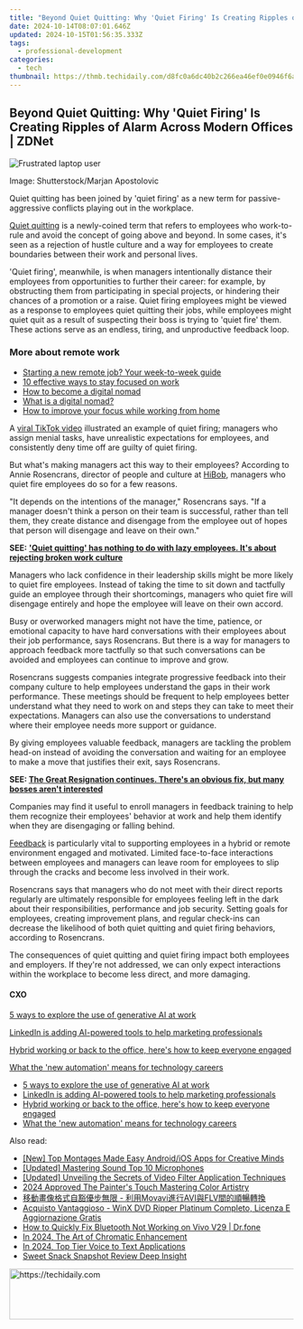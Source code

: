 ```yaml
---
title: "Beyond Quiet Quitting: Why 'Quiet Firing' Is Creating Ripples of Alarm Across Modern Offices | ZDNet"
date: 2024-10-14T08:07:01.646Z
updated: 2024-10-15T01:56:35.333Z
tags:
  - professional-development
categories:
  - tech
thumbnail: https://thmb.techidaily.com/d8fc0a6dc40b2c266ea46ef0e0946f6a6f2bfc24fdd8c197f755ef2d88428204.jpg
---
```


## Beyond Quiet Quitting: Why 'Quiet Firing' Is Creating Ripples of Alarm Across Modern Offices | ZDNet

![Frustrated laptop user](https://www.zdnet.com/a/img/resize/8941d6a25496741efedfb39ed056adaa8e0d5ea3/2022/01/11/d6054b2b-da4c-4a72-b7d9-18147cd212e2/shutterstock-1173443506.jpg?auto=webp&precrop=5315,2986,x0,y259&width=1280)

Image: Shutterstock/Marjan Apostolovic

Quiet quitting has been joined by 'quiet firing' as a new term for passive-aggressive conflicts playing out in the workplace.

[Quiet quitting](https://www.zdnet.com/education/professional-development/quiet-quitting-is-becoming-the-new-normal-and-managers-might-need-to-accept-it/) is a newly-coined term that refers to employees who work-to-rule and avoid the concept of going above and beyond. In some cases, it's seen as a rejection of hustle culture and a way for employees to create boundaries between their work and personal lives.

'Quiet firing', meanwhile, is when managers intentionally distance their employees from opportunities to further their career: for example, by obstructing them from participating in special projects, or hindering their chances of a promotion or a raise. Quiet firing employees might be viewed as a response to employees quiet quitting their jobs, while employees might quiet quit as a result of suspecting their boss is trying to 'quiet fire' them. These actions serve as an endless, tiring, and unproductive feedback loop. 

### More about remote work

* [Starting a new remote job? Your week-to-week guide](https://www.zdnet.com/article/starting-a-new-job-guide/)
* [10 effective ways to stay focused on work](https://www.zdnet.com/article/how-to-improve-your-focus-at-work/)
* [How to become a digital nomad](https://www.zdnet.com/article/how-to-become-a-digital-nomad/)
* [What is a digital nomad?](https://www.zdnet.com/article/digital-nomad-jobs/)
* [How to improve your focus while working from home](https://www.zdnet.com/article/improve-focus-while-you-work-from-home/)

A [viral TikTok video](https://www.tiktok.com/@saraisthreads/video/7141101525778042158?is%5Ffrom%5Fwebapp=v1&item%5Fid=7141101525778042158) illustrated an example of quiet firing; managers who assign menial tasks, have unrealistic expectations for employees, and consistently deny time off are guilty of quiet firing.

But what's making managers act this way to their employees? According to Annie Rosencrans, director of people and culture at [HiBob](https://www.hibob.com/), managers who quiet fire employees do so for a few reasons. 

"It depends on the intentions of the manager," Rosencrans says. "If a manager doesn't think a person on their team is successful, rather than tell them, they create distance and disengage from the employee out of hopes that person will disengage and leave on their own."

**SEE:** [**'Quiet quitting' has nothing to do with lazy employees. It's about rejecting broken work culture**](https://www.zdnet.com/education/professional-development/quiet-quitting-has-nothing-to-do-with-rejecting-work-its-about-saying-no-to-toxic-work-culture/)

Managers who lack confidence in their leadership skills might be more likely to quiet fire employees. Instead of taking the time to sit down and tactfully guide an employee through their shortcomings, managers who quiet fire will disengage entirely and hope the employee will leave on their own accord.

Busy or overworked managers might not have the time, patience, or emotional capacity to have hard conversations with their employees about their job performance, says Rosencrans. But there is a way for managers to approach feedback more tactfully so that such conversations can be avoided and employees can continue to improve and grow.

Rosencrans suggests companies integrate progressive feedback into their company culture to help employees understand the gaps in their work performance. These meetings should be frequent to help employees better understand what they need to work on and steps they can take to meet their expectations. Managers can also use the conversations to understand where their employee needs more support or guidance.

By giving employees valuable feedback, managers are tackling the problem head-on instead of avoiding the conversation and waiting for an employee to make a move that justifies their exit, says Rosencrans.

**SEE: [The Great Resignation continues. There's an obvious fix, but many bosses aren't interested](https://www.zdnet.com/education/professional-development/the-great-resignation-continues-theres-an-obvious-fix-but-many-bosses-arent-interested/)**

Companies may find it useful to enroll managers in feedback training to help them recognize their employees' behavior at work and help them identify when they are disengaging or falling behind.

[Feedback](https://hbr.org/2013/12/building-a-feedback-rich-culture) is particularly vital to supporting employees in a hybrid or remote environment engaged and motivated. Limited face-to-face interactions between employees and managers can leave room for employees to slip through the cracks and become less involved in their work.

Rosencrans says that managers who do not meet with their direct reports regularly are ultimately responsible for employees feeling left in the dark about their responsibilities, performance and job security. Setting goals for employees, creating improvement plans, and regular check-ins can decrease the likelihood of both quiet quitting and quiet firing behaviors, according to Rosencrans.

The consequences of quiet quitting and quiet firing impact both employees and employers. If they're not addressed, we can only expect interactions within the workplace to become less direct, and more damaging. 

#### CXO

[5 ways to explore the use of generative AI at work](https://www.zdnet.com/article/6-ways-business-leaders-are-exploring-generative-ai-at-work/ "5 ways to explore the use of generative AI at work")

[LinkedIn is adding AI-powered tools to help marketing professionals](https://www.zdnet.com/article/linkedin-is-adding-ai-powered-tools-to-help-marketing-professionals/ "LinkedIn is adding AI-powered tools to help marketing professionals")

[Hybrid working or back to the office, here's how to keep everyone engaged](https://www.zdnet.com/article/hybrid-working-or-back-to-the-office-heres-how-to-keep-everyone-engaged/ "Hybrid working or back to the office, here's how to keep everyone engaged")

[What the 'new automation' means for technology careers](https://www.zdnet.com/article/what-the-new-automation-means-for-technology-careers/ "What the 'new automation' means for technology careers")

* [5 ways to explore the use of generative AI at work](https://www.zdnet.com/article/6-ways-business-leaders-are-exploring-generative-ai-at-work/ "5 ways to explore the use of generative AI at work")
* [LinkedIn is adding AI-powered tools to help marketing professionals](https://www.zdnet.com/article/linkedin-is-adding-ai-powered-tools-to-help-marketing-professionals/ "LinkedIn is adding AI-powered tools to help marketing professionals")
* [Hybrid working or back to the office, here's how to keep everyone engaged](https://www.zdnet.com/article/hybrid-working-or-back-to-the-office-heres-how-to-keep-everyone-engaged/ "Hybrid working or back to the office, here's how to keep everyone engaged")
* [What the 'new automation' means for technology careers](https://www.zdnet.com/article/what-the-new-automation-means-for-technology-careers/ "What the 'new automation' means for technology careers")

<ins class="adsbygoogle"
     style="display:block"
     data-ad-format="autorelaxed"
     data-ad-client="ca-pub-7571918770474297"
     data-ad-slot="1223367746"></ins>

<ins class="adsbygoogle"
     style="display:block"
     data-ad-client="ca-pub-7571918770474297"
     data-ad-slot="8358498916"
     data-ad-format="auto"
     data-full-width-responsive="true"></ins>

<span class="atpl-alsoreadstyle">Also read:</span>
<div><ul>
<li><a href="https://some-tips.techidaily.com/new-top-montages-made-easy-androidios-apps-for-creative-minds/"><u>[New] Top Montages Made Easy Android/iOS Apps for Creative Minds</u></a></li>
<li><a href="https://extra-guidance.techidaily.com/updated-mastering-sound-top-10-microphones/"><u>[Updated] Mastering Sound Top 10 Microphones</u></a></li>
<li><a href="https://some-tips.techidaily.com/updated-unveiling-the-secrets-of-video-filter-application-techniques/"><u>[Updated] Unveiling the Secrets of Video Filter Application Techniques</u></a></li>
<li><a href="https://some-skills.techidaily.com/2024-approved-the-painters-touch-mastering-color-artistry/"><u>2024 Approved The Painter's Touch Mastering Color Artistry</u></a></li>
<li><a href="https://techtrends.techidaily.com/movaviaviflv/"><u>移動畫像格式自豁優步無限 - 利用Movavi進行AVI與FLV間的順暢轉換</u></a></li>
<li><a href="https://vp-tips.techidaily.com/acquisto-vantaggioso-winx-dvd-ripper-platinum-completo-licenza-e-aggiornazione-gratis/"><u>Acquisto Vantaggioso - WinX DVD Ripper Platinum Completo, Licenza E Aggiornazione Gratis</u></a></li>
<li><a href="https://fix-guide.techidaily.com/how-to-quickly-fix-bluetooth-not-working-on-vivo-v29-drfone-by-drfone-fix-android-problems-fix-android-problems/"><u>How to Quickly Fix Bluetooth Not Working on Vivo V29 | Dr.fone</u></a></li>
<li><a href="https://some-tips.techidaily.com/in-2024-the-art-of-chromatic-enhancement/"><u>In 2024, The Art of Chromatic Enhancement</u></a></li>
<li><a href="https://some-tips.techidaily.com/in-2024-top-tier-voice-to-text-applications/"><u>In 2024, Top Tier Voice to Text Applications</u></a></li>
<li><a href="https://visual-screen-recording.techidaily.com/sweet-snack-snapshot-review-deep-insight/"><u>Sweet Snack Snapshot Review Deep Insight</u></a></li>
</ul></div>

<!-- affiliate ads begin -->
<a href="https://appsumo.8odi.net/c/5597632/2137412/7443" target="_top" id="2137412">
  <img src="//a.impactradius-go.com/display-ad/7443-2137412" border="0" alt="https://techidaily.com" width="728" height="90"/>
</a>
<img height="0" width="0" src="https://appsumo.8odi.net/i/5597632/2137412/7443" style="position:absolute;visibility:hidden;" border="0" />
<!-- affiliate ads end -->

